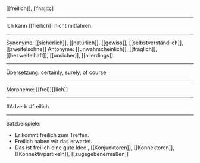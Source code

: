 [[freilich]], [ˈfʀaɪ̯lɪç]

---
Ich kann [[freilich]] nicht mitfahren.

---
Synonyme: [[sicherlich]], [[natürlich]], [[gewiss]], [[selbstverständlich]], [[zweifelsohne]]
Antonyme: [[unwahrscheinlich]], [[fraglich]], [[bezweifelhaft]], [[unsicher]], [[allerdings]]

---
Übersetzung: certainly, surely, of course

---
Morpheme: [[frei]][[lich]]

---
#Adverb #freilich

---

Satzbeispiele:
- Er kommt freilich zum Treffen.
- Freilich haben wir das erwartet.
- Das ist freilich eine gute Idee., [[Konjunktoren]], [[Konnektoren]], [[Konnektivpartikeln]], [[zugegebenermaßen]]